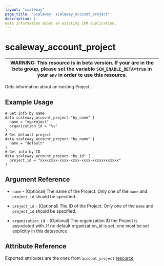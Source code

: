 ```yaml
---
layout: "scaleway"
page_title: "Scaleway: scaleway_account_project"
description: |-
Gets information about an existing IAM application.
---
```


# scaleway_account_project

| WARNING: This resource is in beta version. If your are in the beta group, please set the variable `SCW_ENABLE_BETA=true` in your `env` in order to use this resource. |
|-----------------------------------------------------------------------------------------------------------------------------------------------------------------------|

Gets information about an existing Project.

## Example Usage

```hcl
# Get info by name
data scaleway_account_project "by_name" {
  name = "myproject"
  organization_id = "%s"
}
# Get default project
data scaleway_account_project "by_name" {
  name = "default"
}
# Get info by ID
data scaleway_account_project "by_id" {
  project_id = "xxxxxxxx-xxxx-xxxx-xxxx-xxxxxxxxxxxx"
}
```

## Argument Reference

- `name` - (Optional) The name of the Project.
  Only one of the `name` and `project_id` should be specified.

- `project_id` - (Optional) The ID of the Project.
  Only one of the `name` and `project_id` should be specified.

- `organization_id` - (Optional) The organization ID the Project is associated with.
If no default organization_id is set, one must be set explicitly in this datasource

## Attribute Reference

Exported attributes are the ones from `account_project` [resource](../resources/account_project.md)
